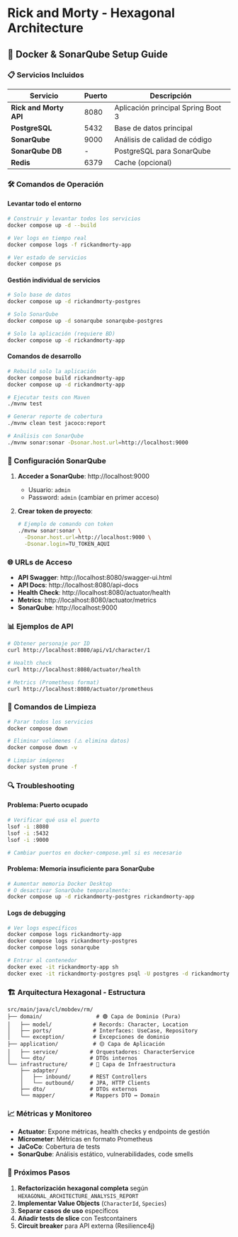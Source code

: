 # Rick and Morty - Hexagonal Architecture
## 🚀 Docker & SonarQube Setup Guide

### 📋 Servicios Incluidos

| Servicio | Puerto | Descripción |
|----------|--------|-------------|
| **Rick and Morty API** | 8080 | Aplicación principal Spring Boot 3 |
| **PostgreSQL** | 5432 | Base de datos principal |
| **SonarQube** | 9000 | Análisis de calidad de código |
| **SonarQube DB** | - | PostgreSQL para SonarQube |
| **Redis** | 6379 | Cache (opcional) |

### 🛠️ Comandos de Operación

#### Levantar todo el entorno
```bash
# Construir y levantar todos los servicios
docker compose up -d --build

# Ver logs en tiempo real
docker compose logs -f rickandmorty-app

# Ver estado de servicios
docker compose ps
```

#### Gestión individual de servicios
```bash
# Solo base de datos
docker compose up -d rickandmorty-postgres

# Solo SonarQube
docker compose up -d sonarqube sonarqube-postgres

# Solo la aplicación (requiere BD)
docker compose up -d rickandmorty-app
```

#### Comandos de desarrollo
```bash
# Rebuild solo la aplicación
docker compose build rickandmorty-app
docker compose up -d rickandmorty-app

# Ejecutar tests con Maven
./mvnw test

# Generar reporte de cobertura
./mvnw clean test jacoco:report

# Análisis con SonarQube
./mvnw sonar:sonar -Dsonar.host.url=http://localhost:9000
```

### 🔧 Configuración SonarQube

1. **Acceder a SonarQube**: http://localhost:9000
   - Usuario: `admin`
   - Password: `admin` (cambiar en primer acceso)

2. **Crear token de proyecto**:
   ```bash
   # Ejemplo de comando con token
   ./mvnw sonar:sonar \
     -Dsonar.host.url=http://localhost:9000 \
     -Dsonar.login=TU_TOKEN_AQUI
   ```

### 🌐 URLs de Acceso

- **API Swagger**: http://localhost:8080/swagger-ui.html
- **API Docs**: http://localhost:8080/api-docs
- **Health Check**: http://localhost:8080/actuator/health
- **Metrics**: http://localhost:8080/actuator/metrics
- **SonarQube**: http://localhost:9000

### 📊 Ejemplos de API

```bash
# Obtener personaje por ID
curl http://localhost:8080/api/v1/character/1

# Health check
curl http://localhost:8080/actuator/health

# Metrics (Prometheus format)
curl http://localhost:8080/actuator/prometheus
```

### 🛑 Comandos de Limpieza

```bash
# Parar todos los servicios
docker compose down

# Eliminar volúmenes (⚠️ elimina datos)
docker compose down -v

# Limpiar imágenes
docker system prune -f
```

### 🔍 Troubleshooting

#### Problema: Puerto ocupado
```bash
# Verificar qué usa el puerto
lsof -i :8080
lsof -i :5432
lsof -i :9000

# Cambiar puertos en docker-compose.yml si es necesario
```

#### Problema: Memoria insuficiente para SonarQube
```bash
# Aumentar memoria Docker Desktop
# O desactivar SonarQube temporalmente:
docker compose up -d rickandmorty-postgres rickandmorty-app
```

#### Logs de debugging
```bash
# Ver logs específicos
docker compose logs rickandmorty-app
docker compose logs rickandmorty-postgres
docker compose logs sonarqube

# Entrar al contenedor
docker exec -it rickandmorty-app sh
docker exec -it rickandmorty-postgres psql -U postgres -d rickandmorty
```

### 🏗️ Arquitectura Hexagonal - Estructura

```
src/main/java/cl/mobdev/rm/
├── domain/                 # 🟢 Capa de Dominio (Pura)
│   ├── model/             # Records: Character, Location
│   ├── ports/             # Interfaces: UseCase, Repository
│   └── exception/         # Excepciones de dominio
├── application/           # 🟡 Capa de Aplicación
│   ├── service/          # Orquestadores: CharacterService
│   └── dto/              # DTOs internos
└── infrastructure/       # 🔵 Capa de Infraestructura
    ├── adapter/
    │   ├── inbound/      # REST Controllers
    │   └── outbound/     # JPA, HTTP Clients
    ├── dto/              # DTOs externos
    └── mapper/           # Mappers DTO ↔ Domain
```

### 📈 Métricas y Monitoreo

- **Actuator**: Expone métricas, health checks y endpoints de gestión
- **Micrometer**: Métricas en formato Prometheus
- **JaCoCo**: Cobertura de tests
- **SonarQube**: Análisis estático, vulnerabilidades, code smells

### 🎯 Próximos Pasos

1. **Refactorización hexagonal completa** según `HEXAGONAL_ARCHITECTURE_ANALYSIS_REPORT`
2. **Implementar Value Objects** (`CharacterId`, `Species`)
3. **Separar casos de uso** específicos
4. **Añadir tests de slice** con Testcontainers
5. **Circuit breaker** para API externa (Resilience4j)
